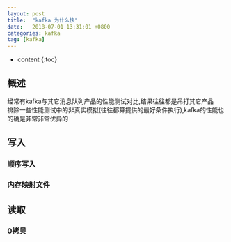 ```yaml
---
layout: post
title:  "kafka 为什么快"
date:   2018-07-01 13:31:01 +0800
categories: kafka
tag: [kafka]
---
```


* content
{:toc}


##  概述  

经常有kafka与其它消息队列产品的性能测试对比,结果往往都是吊打其它产品  
排除一些性能测试中的非真实模拟(往往都算提供的最好条件执行),kafka的性能也的确是非常非常优异的  

## 写入  

### 顺序写入 

### 内存映射文件  

## 读取

### 0拷贝  

